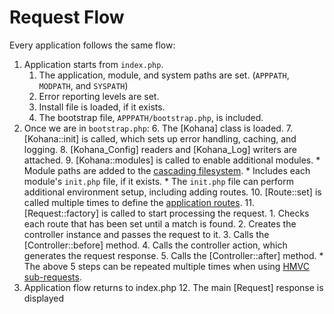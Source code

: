 # Request Flow

Every application follows the same flow:

1. Application starts from `index.php`.
    1. The application, module, and system paths are set. (`APPPATH`, `MODPATH`, and `SYSPATH`)
    2. Error reporting levels are set.
    3. Install file is loaded, if it exists.
    4. The bootstrap file, `APPPATH/bootstrap.php`, is included.
2. Once we are in `bootstrap.php`:
    6. The [Kohana] class is loaded.
    7. [Kohana::init] is called, which sets up error handling, caching, and logging.
    8. [Kohana_Config] readers and [Kohana_Log] writers are attached.
    9. [Kohana::modules] is called to enable additional modules.
        * Module paths are added to the [cascading filesystem](files).
        * Includes each module's `init.php` file, if it exists.
        * The `init.php` file can perform additional environment setup, including adding routes.
    10. [Route::set] is called multiple times to define the [application routes](routing).
    11. [Request::factory] is called to start processing the request.
        1. Checks each route that has been set until a match is found.
        2. Creates the controller instance and passes the request to it.
        3. Calls the [Controller::before] method.
        4. Calls the controller action, which generates the request response.
        5. Calls the [Controller::after] method.
            * The above 5 steps can be repeated multiple times when using [HMVC sub-requests](requests).
3. Application flow returns to index.php
    12. The main [Request] response is displayed
